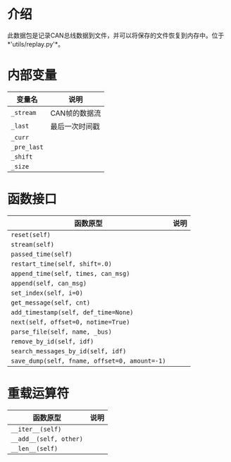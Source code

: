# 介绍

此数据包是记录CAN总线数据到文件，并可以将保存的文件恢复到内存中。位于*'utils/replay.py'*。

# 内部变量

|变量名|说明|
|-----|----|
|`_stream`|CAN帧的数据流|
|`_last`|最后一次时间戳|
|`_curr`||
|`_pre_last`||
|`_shift`||
|`_size`||

# 函数接口

|函数原型|说明|
|-------|---|
|`reset(self)`||
|`stream(self)`||
|`passed_time(self)`||
|`restart_time(self, shift=.0)`||
|`append_time(self, times, can_msg)`||
|`append(self, can_msg)`||
|`set_index(self, i=0)`||
|`get_message(self, cnt)`||
|`add_timestamp(self, def_time=None)`||
|`next(self, offset=0, notime=True)`||
|`parse_file(self, name, _bus)`||
|`remove_by_id(self, idf)`||
|`search_messages_by_id(self, idf)`||
|`save_dump(self, fname, offset=0, amount=-1)`||

# 重载运算符

|函数原型|说明|
|-------|---|
|`__iter__(self)`||
|`__add__(self, other)`||
|`__len__(self)`||